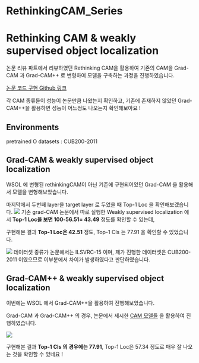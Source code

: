 # RethinkingCAM_Series

# Rethinking CAM & weakly supervised object localization

논문 리뷰 파트에서 리뷰하였던 Rethinking CAM을 활용하여 기존의 CAM을 Grad-CAM 과 Grad-CAM++ 로 변형하여 모델을 구축하는 과정을 진행하였습니다.

[논문 코드 구현 Github 링크](https://github.com/won-bae/rethinkingCAM/tree/master)

각 CAM 종류들이 성능이 논문만큼 나왔는지 확인하고, 기존에 존재하지 않았던 Grad-CAM++을 활용하면 성능이 어느정도 나오는지 확인해보아요 !

## Environments
pretrained O
datasets : CUB200-2011

## Grad-CAM & weakly supervised object localization
WSOL 에 변형된 rethinkingCAM이 아닌 기존에 구현되어있던 Grad-CAM 을 활용해서 모델을 변형해보았습니다. 

마지막에서 두번째 layer을 target layer 로 두었을 때 Top-1 Loc 을 확인해보겠습니다.
![](https://velog.velcdn.com/images/conel77/post/2901aca1-4f19-4c9f-af3d-e69b4d3f79d2/image.png)
기존 grad-CAM 논문에서 따로 실행한 Weakly supervised localization 에서 **Top-1 Loc을 보면 100-56.51= 43.49** 정도를 확인할 수 있는데, 

구현해본 결과 **Top-1 Loc은 42.51** 정도, Top-1 Cls 는 77.91 을 확인할 수 있었습니다.

![](https://velog.velcdn.com/images/conel77/post/9e60c273-6b97-4acf-a5fa-911c570dccc4/image.png)
데이터셋 종류가 논문에서는 ILSVRC-15 이며, 제가 진행한 데이터셋은 CUB200-2011 이였으므로 이부분에서 차이가 발생하였다고 판단하였습니다.

## Grad-CAM++ & weakly supervised object localization

이번에는 WSOL 에서 Grad-CAM++을 활용하여 진행해보았습니다.

Grad-CAM 과 Grad-CAM++ 의 경우, 논문에서 제시한 [CAM 모델들](https://github.com/jacobgil/pytorch-grad-cam/tree/master) 을 활용하여 진행하였습니다.

![](https://velog.velcdn.com/images/conel77/post/39ed5b23-94a8-49a2-aceb-8fe0de172def/image.png)

구현해본 결과 **Top-1 Cls 의 경우에는 77.91**, Top-1 Loc은 57.34 정도로 매우 잘 나오는 것을 확인할 수 있네요 !

